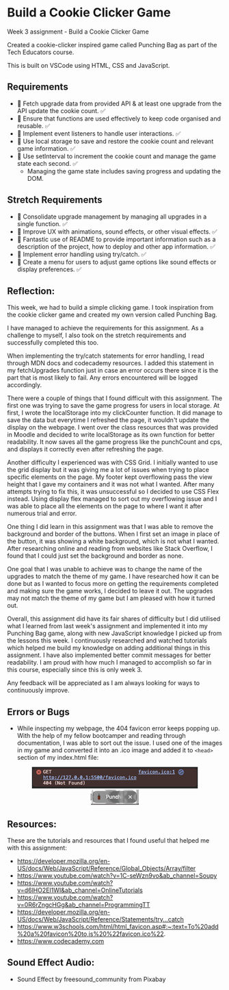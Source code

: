 # Build a Cookie Clicker Game

Week 3 assignment - Build a Cookie Clicker Game

Created a cookie-clicker inspired game called Punching Bag as part of the Tech Educators course.

This is built on VSCode using HTML, CSS and JavaScript.

## Requirements
- 🎯 Fetch upgrade data from provided API & at least one upgrade from the API update the cookie count. ✅
- 🎯 Ensure that functions are used effectively to keep code organised and reusable. ✅
- 🎯 Implement event listeners to handle user interactions. ✅ 
- 🎯 Use local storage to save and restore the cookie count and relevant game information. ✅
- 🎯 Use setInterval to increment the cookie count and manage the game state each second. ✅
    -  Managing the game state includes saving progress and updating the DOM.

## Stretch Requirements
- 🏹 Consolidate upgrade management by managing all upgrades in a single function. ✅
- 🏹 Improve UX with animations, sound effects, or other visual effects. ✅
- 🏹 Fantastic use of README to provide important information such as a description of the project, how to deploy and other app information. ✅
- 🏹 Implement error handling using try/catch. ✅ 
- 🏹 Create a menu for users to adjust game options like sound effects or display preferences. ✅

## Reflection:

This week, we had to build a simple clicking game. I took inspiration from the cookie clicker game and created my own version called Punching Bag. 

I have managed to achieve the requirements for this assignment. As a challenge to myself, I also took on the stretch requirements and successfully completed this too. 

When implementing the try/catch statements for error handling, I read through MDN docs and codecademy resources. I added this statement in my fetchUpgrades function just in case an error occurs there since it is the part that is most likely to fail. Any errors encountered will be logged accordingly.  

There were a couple of things that I found difficult with this assignment. The first one was trying to save the game progress for users in local storage. At first, I wrote the localStorage into my clickCounter function. It did manage to save the data but everytime I refreshed the page, it wouldn't update the display on the webpage. I went over the class resources that was provided in Moodle and decided to write localStorage as its own function for better readability. It now saves all the game progress like the punchCount and cps, and displays it correctly even after refreshing the page. 

Another difficulty I experienced was with CSS Grid. I initially wanted to use the grid display but it was giving me a lot of issues when trying to place specific elements on the page. My footer kept overflowing pass the view height that I gave my containers and it was not what I wanted. After many attempts trying to fix this, it was unsuccessful so I decided to use CSS Flex instead. Using display flex managed to sort out my overflowing issue and I was able to place all the elements on the page to where I want it after numerous trial and error. 

One thing I did learn in this assignment was that I was able to remove the background and border of the buttons. When I first set an image in place of the button, it was showing a white background, which is not what I wanted. After researching online and reading from websites like Stack Overflow, I found that I could just set the background and border as none. 

One goal that I was unable to achieve was to change the name of the upgrades to match the theme of my game. I have researched how it can be done but as I wanted to focus more on getting the requirements completed and making sure the game works, I decided to leave it out. The upgrades may not match the theme of my game but I am pleased with how it turned out. 

Overall, this assignment did have its fair shares of difficulty but I did utilised what I learned from last week's assignment and implemented it into my Punching Bag game, along with new JavaScript knowledge I picked up from the lessons this week. I continuously researched and watched tutorials which helped me build my knowledge on adding additional things in this assignment. I have also implemented better commit messages for better readability. I am proud with how much I managed to accomplish so far in this course, especially since this is only week 3. 

Any feedback will be appreciated as I am always looking for ways to continuously improve.

## Errors or Bugs 
- While inspecting my webpage, the 404 favicon error keeps popping up. With the help of my fellow bootcamper and reading through documentation, I was able to sort out the issue. I used one of the images in my game and converted it into an .ico image and added it to ```<head>``` section of my index.html file:
<div align="center">
    <img src="./images/favicon-error.png">
</div>

<div align="center">
    <img src="./images/tab-favicon.png">
</div>

## Resources:
These are the tutorials and resources that I found useful that helped me with this assignment: 
- https://developer.mozilla.org/en-US/docs/Web/JavaScript/Reference/Global_Objects/Array/filter
- https://www.youtube.com/watch?v=1C-seWzn9vo&ab_channel=Soupy 
- https://www.youtube.com/watch?v=d6lHO2EI1WI&ab_channel=OnlineTutorials
- https://www.youtube.com/watch?v=0R6rZngcHGg&ab_channel=ProgrammingTT
- https://developer.mozilla.org/en-US/docs/Web/JavaScript/Reference/Statements/try...catch
- https://www.w3schools.com/html/html_favicon.asp#:~:text=To%20add%20a%20favicon%20to,is%20%22favicon.ico%22.
- https://www.codecademy.com 

## Sound Effect Audio:
- Sound Effect by freesound_community from Pixabay 